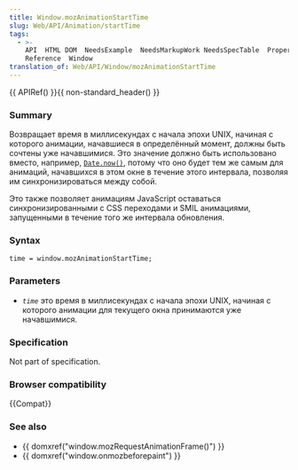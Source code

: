 ```yaml
---
title: Window.mozAnimationStartTime
slug: Web/API/Animation/startTime
tags:
  - >-
    API  HTML DOM  NeedsExample  NeedsMarkupWork NeedsSpecTable  Property 
    Reference  Window
translation_of: Web/API/Window/mozAnimationStartTime
---
```


{{ APIRef() }}{{ non-standard_header() }}

### Summary

Возвращает время в миллисекундах с начала эпохи UNIX, начиная с которого анимации, начавшиеся в определённый момент, должны быть сочтены уже начавшимися. Это значение должно быть использовано вместо, например, [`Date.now()`](/en/JavaScript/Reference/Global_Objects/Date/now), потому что оно будет тем же самым для анимаций, начавшихся в этом окне в течение этого интервала, позволяя им синхронизироваться между собой.

Это также позволяет анимациям JavaScript оставаться синхронизированными с CSS переходами и SMIL анимациями, запущенными в течение того же интервала обновления.

### Syntax

```
time = window.mozAnimationStartTime;
```

### Parameters

- _`time`_ это время в миллисекундах с начала эпохи UNIX, начиная с которого анимации для текущего окна принимаются уже начавшимися.

### Specification

Not part of specification.

### Browser compatibility

{{Compat}}

### See also

- {{ domxref("window.mozRequestAnimationFrame()") }}
- {{ domxref("window.onmozbeforepaint") }}
